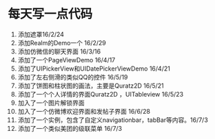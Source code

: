 # 每天写一点代码

1. 添加遮罩16/2/24
2. 添加Realm的Demo一个 16/2/29
3. 添加仿微信的聊天界面 16/3/16
4. 添加了一个PageViewDemo 16/4/17
5. 添加了UIPickerView和UIDatePickerViewDemo 16/4/21
6. 添加了左右侧滑的类似QQ的控件    16/5/19
7. 添加了饼图和柱状图的画法，主要是Quratz2D 16/5/21
8. 添加了一个个人详情的界面Quratz2D ，UITableview 16/5/23  
9. 加入了一个图片解锁界面
10. 加入了一个仿微博欢迎界面和发帖子界面 16/6/28
11. 添加了一个实例，包含了自定义navigationbar，tabBar等内容。16/7/3
12. 添加了一个类似美团的级联菜单  16/7/3
